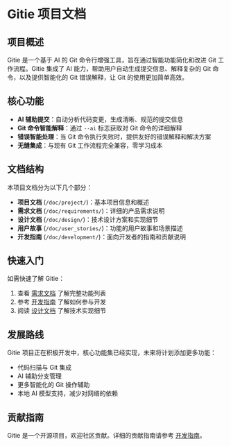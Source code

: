 # Gitie 项目文档

## 项目概述

Gitie 是一个基于 AI 的 Git 命令行增强工具，旨在通过智能功能简化和改进 Git 工作流程。Gitie 集成了 AI 能力，帮助用户自动生成提交信息、解释复杂的 Git 命令，以及提供智能化的 Git 错误解释，让 Git 的使用更加简单高效。

## 核心功能

- **AI 辅助提交**：自动分析代码变更，生成清晰、规范的提交信息
- **Git 命令智能解释**：通过 `--ai` 标志获取对 Git 命令的详细解释
- **错误智能处理**：当 Git 命令执行失败时，提供友好的错误解释和解决方案
- **无缝集成**：与现有 Git 工作流程完全兼容，零学习成本

## 文档结构

本项目文档分为以下几个部分：

- **项目文档** (`/doc/project/`)：基本项目信息和概述
- **需求文档** (`/doc/requirements/`)：详细的产品需求说明
- **设计文档** (`/doc/design/`)：技术设计方案和实现细节
- **用户故事** (`/doc/user_stories/`)：功能的用户故事和场景描述
- **开发指南** (`/doc/development/`)：面向开发者的指南和贡献说明

## 快速入门

如需快速了解 Gitie：

1. 查看 [需求文档](/doc/requirements/original_requirements.md) 了解完整功能列表
2. 参考 [开发指南](/doc/development/development_guide.md) 了解如何参与开发
3. 阅读 [设计文档](/doc/design/) 了解技术实现细节

## 发展路线

Gitie 项目正在积极开发中，核心功能集已经实现，未来将计划添加更多功能：

- 代码扫描与 Git 集成
- AI 辅助分支管理
- 更多智能化的 Git 操作辅助
- 本地 AI 模型支持，减少对网络的依赖

## 贡献指南

Gitie 是一个开源项目，欢迎社区贡献。详细的贡献指南请参考 [开发指南](/doc/development/development_guide.md)。